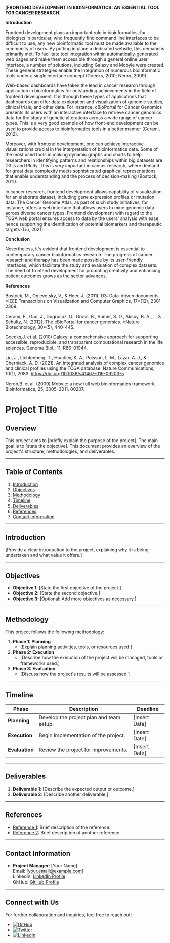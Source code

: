[**FRONTEND DEVELOPMENT IN BIOINFORMATICS: AN ESSENTIAL TOOL FOR CANCER RESEARCH**]

**Introduction**

Frontend development plays an important role in bioinformatics, for biologists in particular, who frequently find command line interfaces to be difficult to use, any new bioinformatic tool must be made available to the community of users. By putting in place a dedicated website, this demand is primarily met. To facilitate tool integration within automatically-generated web pages and make them accessible through a general online user interface, a number of solutions, including Galaxy and Mobyle were created. These general strategies enable the integration of numerous bioinformatic tools under a single interface concept (Goecks, 2010; Neron, 2009).

Web-based dashboards have taken the lead in cancer research through application in bioinformatics for outstanding achievements in the field of frontend development. It is through these types of applications that dashboards can offer data exploration and visualization of genomic studies, clinical trials, and other data. For instance, cBioPortal for Cancer Genomics presents its users with an interactive interface to retrieve cancer genomics data for the study of genetic alterations across a wide range of cancer types. This is a very good example of how front-end development can be used to provide access to bioinformatics tools in a better manner (Cerami, 2012). 

Moreover, with frontend development, one can achieve interactive visualizations crucial in the interpretation of bioinformatics data. Some of the most used tools in making dynamic graphs and charts to help researchers in identifying patterns and relationships within big datasets are D3.js and Plotly. This is very important in cancer research, where demand for great data complexity meets sophisticated graphical representations that enable understanding and the process of decision-making (Bostock, 2011).

In cancer research, frontend development allows capability of visualization for an elaborate dataset, including gene expression profiles or mutation data. The Cancer Genome Atlas, as part of such study initiatives, for instance, offers a web interface that allows users to mine genomic data across diverse cancer types. Frontend development with regard to the TCGA web portal ensures access to data by the users' analysis with ease, hence supporting the identification of potential biomarkers and therapeutic targets (Liu, 2021). 

**Conclusion**

Nevertheless, it's evident that frontend development is essential to contemporary cancer bioinformatics research. The progress of cancer research and therapy has been made possible by its user-friendly interfaces, which facilitate the study and evaluation of complex datasets. The need of frontend development for promoting creativity and enhancing patient outcomes grows as the sector advances.
 

**References**

Bostock, M., Ogievetsky, V., & Heer, J. (2011). D3: Data-driven documents. \*IEEE Transactions on Visualization and Computer Graphics, 17\*(12), 2301-2309.

Cerami, E., Gao, J., Dogrusoz, U., Gross, B., Sumer, S. O., Aksoy, B. A., ... & Schultz, N. (2012). The cBioPortal for cancer genomics. \*Nature Biotechnology, 30\*(5), 440-445.

Goecks,J. et al. (2010) Galaxy: a comprehensive approach for supporting accessible, reproducible, and transparent computational research in the life sciences. Genome Biol., 11, R86–01944.

Liu, J., Lichtenberg, T., Hoadley, K. A., Poisson, L. M., Lazar, A. J., & Cherniack, A. D. (2021). An integrated analysis of complex cancer genomics and clinical profiles using the TCGA database. Nature Communications, 10(1), 2083. <https://doi.org/10.1038/s41467-019-09203-5> 

Neron,B. et al. (2009) Mobyle: a new full web bioinformatics framework. Bioinformatics, 25, 3005–3011. 00207.



# Project Title

## Overview
This project aims to [briefly explain the purpose of the project]. The main goal is to [state the objective]. This document provides an overview of the project's structure, methodologies, and deliverables.

---

## Table of Contents
1. [Introduction](#introduction)
2. [Objectives](#objectives)
3. [Methodology](#methodology)
4. [Timeline](#timeline)
5. [Deliverables](#deliverables)
6. [References](#references)
7. [Contact Information](#contact-information)

---

## Introduction
[Provide a clear introduction to the project, explaining why it is being undertaken and what value it offers.]

---

## Objectives
- **Objective 1**: [State the first objective of the project.]
- **Objective 2**: [State the second objective.]
- **Objective 3**: [Optional: Add more objectives as necessary.]

---

## Methodology
This project follows the following methodology:
1. **Phase 1: Planning**  
   - [Explain planning activities, tools, or resources used.]
2. **Phase 2: Execution**  
   - [Describe how the execution of the project will be managed, tools or frameworks used.]
3. **Phase 3: Evaluation**  
   - [Discuss how the project's results will be assessed.]

---

## Timeline
| Phase            | Description                              | Deadline          |
|------------------|------------------------------------------|-------------------|
| **Planning**     | Develop the project plan and team setup.  | [Insert Date]     |
| **Execution**    | Begin implementation of the project.      | [Insert Date]     |
| **Evaluation**   | Review the project for improvements.      | [Insert Date]     |

---

## Deliverables
1. **Deliverable 1**: [Describe the expected output or outcome.]
2. **Deliverable 2**: [Describe another deliverable.]

---

## References
- [Reference 1](https://example.com): Brief description of the reference.
- [Reference 2](https://example.com): Brief description of another reference.

---

## Contact Information
- **Project Manager**: [Your Name]  
  Email: [your.email@example.com]  
  LinkedIn: [LinkedIn Profile](https://linkedin.com/in/yourprofile)  
  GitHub: [GitHub Profile](https://github.com/yourprofile)

---

## Connect with Us
For further collaboration and inquiries, feel free to reach out:
- [![GitHub](https://imageurl.com/github-icon.png)](https://github.com/your-repo)  
- [![Twitter](https://imageurl.com/twitter-icon.png)](https://twitter.com/yourprofile)  
- [![LinkedIn](https://imageurl.com/linkedin-icon.png)](https://linkedin.com/in/yourprofile)


 
